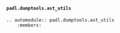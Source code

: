 #### `padl.dumptools.ast_utils`

```{eval-rst}
.. automodule:: padl.dumptools.ast_utils
    :members:
```
